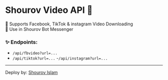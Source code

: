 # Shourov Video API 🎥

🔹 Supports Facebook, TikTok & instagram Video Downloading  
🔹 Use in Shourov Bot Messenger

### ✨ Endpoints:

- `/api/fbvideo?url=...`
- `/api/tiktok?url=...`
-`/api/instagram?url=...`

---

Deploy by: [Shourov Islam](https://facebook.com/www.xsxx.com365)
